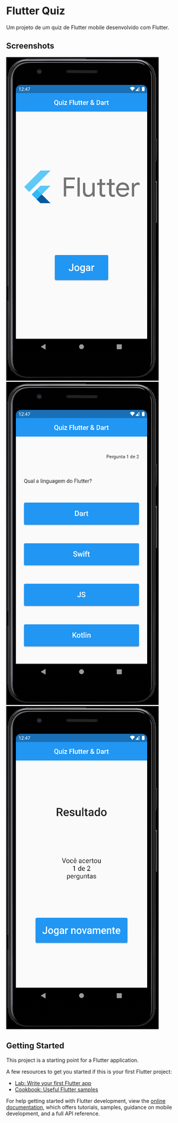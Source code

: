 # Flutter Quiz

Um projeto de um quiz de Flutter mobile desenvolvido com Flutter.

## Screenshots

![homePage](/assets/images/home_screenshot.png)
![quizPage](/assets/images/quiz_screenshot.png)
![resultPage](/assets/images/result_screenshot.png)

## Getting Started

This project is a starting point for a Flutter application.

A few resources to get you started if this is your first Flutter project:

- [Lab: Write your first Flutter app](https://docs.flutter.dev/get-started/codelab)
- [Cookbook: Useful Flutter samples](https://docs.flutter.dev/cookbook)

For help getting started with Flutter development, view the
[online documentation](https://docs.flutter.dev/), which offers tutorials,
samples, guidance on mobile development, and a full API reference.
